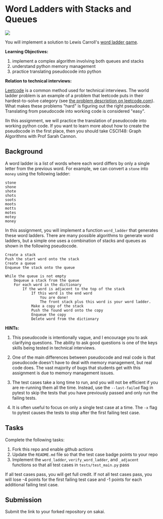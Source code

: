 # Word Ladders with Stacks and Queues
[![](https://github.com/lwelch25/word_ladder/workflows/tests/badge.svg)](https://github.com/lwelch25/word_ladder/actions?query=workflow%3Atests)

You will implement a solution to Lewis Carroll's [word ladder game](https://en.wikipedia.org/wiki/Word_ladder).

**Learning Objectives:**

1. implement a complex algorithm involving both queues and stacks
1. understand python memory management
1. practice translating pseudocode into python

**Relation to technical interviews:**

[Leetcode](https://leetcode.com/problemset/all/) is a common method used for technical interviews.
The world ladder problem is an example of a problem that leetcode puts in their hardest-to-solve category (see [the problem description on leetcode.com](https://leetcode.com/problems/word-ladder/)).
What makes these problems "hard" is figuring out the right pseudocode.
Translating from pseudocode into working code is considered "easy".

IIn this assignment, we will practice the translation of pseudocode into working python code.
If you want to learn more about how to create the pseudocode in the first place,
then you should take CSCI148: Graph Algorithms with Prof Sarah Cannon.

## Background

A word ladder is a list of words where each word differs by only a single letter from the previous word.
For example, we can convert a `stone` into `money` using the following ladder:

```
stone
shone
shote
shots
soots
moots
motts
motes
motey
money
```

In this assignment, you will implement a function `word_ladder` that generates these word ladders.
There are many possible algorithms to generate word ladders,
but a simple one uses a combination of stacks and queues as shown in the following pseudocode.

```
Create a stack
Push the start word onto the stack
Create a queue
Enqueue the stack onto the queue

While the queue is not empty
    Dequeue a stack from the queue
    For each word in the dictionary
        If the word is adjacent to the top of the stack
            If this word is the end word
                You are done!
                The front stack plus this word is your word ladder.
            Make a copy of the stack
            Push the found word onto the copy
            Enqueue the copy
            Delete word from the dictionary
```

**HINTs:**

1. This pseudocode is intentionally vague,
   and I encourage you to ask clarifying questions.
   The ability to ask good questions is one of the keys skills being tested in technical interviews.

1. One of the main differences between pseudocode and real code is that pseudocode doesn't have to deal with memory management, but real code does.
   The vast majority of bugs that students get with this assignment is due to memory management issues.

1. The test cases take a long time to run, and you will not be efficient if you are re-running them all the time.
   Instead, use the `--last-failed` flag in pytest to skip the tests that you have previously passed and only run the failing tests.

1. It is often useful to focus on only a single test case at a time.
   The `-x` flag to pytest causes the tests to stop after the first failing test case.

## Tasks

Complete the following tasks:

1. Fork this repo and enable github actions
1. Update the `README.md` file so that the test case badge points to your repo
1. Implement the `word_ladder`, `verify_word_ladder`, and `_adjacent` functions so that all test cases in `tests/test_main.py` pass

If all test cases pass, you will get full credit.
If not all test cases pass, you will lose -4 points for the first failing test case and -1 points for each additional failing test case.

## Submission

Submit the link to your forked repository on sakai.
